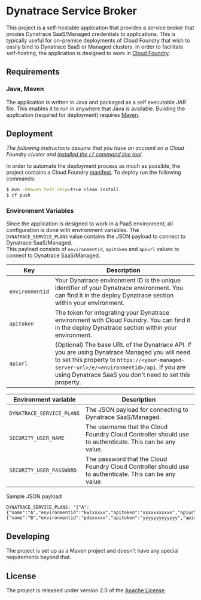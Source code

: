 # Dynatrace Service Broker

This project is a self-hostable application that provides a service broker that proxies Dynatrace SaaS/Managed credentials to applications. This is typically useful for on-premise deployments of Cloud Foundry that wish to easily bind to Dynatrace SaaS or Managed clusters. In order to facilitate self-hosting, the application is designed to work in [Cloud Foundry][p].

## Requirements

### Java, Maven
The application is written in Java and packaged as a self executable JAR file.  This enables it to run in anywhere that Java is available. Building the application (required for deployment) requires [Maven][v].

## Deployment
_The following instructions assume that you have an account on a Cloud Foundry cluster and [installed the `cf` command line tool][l]._

In order to automate the deployment process as much as possible, the project contains a Cloud Foundry [manifest][m]. To deploy run the following commands:

```bash
$ mvn -Dmaven.test.skip=true clean install
$ cf push
```

### Environment Variables
Since the application is designed to work in a PaaS environment, all configuration is done with environment variables.
The `DYNATRACE_SERVICE_PLANS` value contains the JSON payload to connect to Dynatrace SaaS/Managed.   
This payload consists of `environmentid`, `apitoken` and `apiurl` values to connect to Dynatrace SaaS/Managed.

| Key | Description
| --- | -----------
| `environmentid` | Your Dynatrace environment ID is the unique identifier of your Dynatrace environment. You can find it in the deploy Dynatrace section within your environment.
| `apitoken` | The token for integrating your Dynatrace environment with Cloud Foundry. You can find it in the deploy Dynatrace section within your environment.
| `apiurl` | (Optional) The base URL of the Dynatrace API. If you are using Dynatrace Managed you will need to set this property to `https://<your-managed-server-url>/e/<environmentId>/api`. If you are using Dynatrace SaaS you don't need to set this property.

| Environment variable | Description
| -------------------- | -----------
| `DYNATRACE_SERVICE_PLANS` | The JSON payload for connecting to Dynatrace SaaS/Managed.
| `SECURITY_USER_NAME` | The username that the Cloud Foundry Cloud Controller should use to authenticate.  This can be any value.
| `SECURITY_USER_PASSWORD` | The password that the Cloud Foundry Cloud Controller should use to authenticate.  This can be any value

Sample JSON payload
```
DYNATRACE_SERVICE_PLANS: '{"A":{"name":"A","environmentid":"kwlxxxxx","apitoken":"xxxxxxxxxxx","apiurl":"https://yourmanagedcluster.com/api"},"B":{"name":"B","environmentid":"pdexxxxx","apitoken":"yyyyyyyyyyyyy","apiurl":"https://yourmanagedcluster.com/api"}}'
```

## Developing
The project is set up as a Maven project and doesn't have any special requirements beyond that.


## License
The project is released under version 2.0 of the [Apache License][a].

[a]: http://www.apache.org/licenses/LICENSE-2.0
[l]: https://github.com/cloudfoundry/cli/releases
[m]: manifest.yml
[p]: https://www.cloudfoundry.org/
[u]: http://www.famkruithof.net/uuid/uuidgen
[v]: http://maven.apache.org
